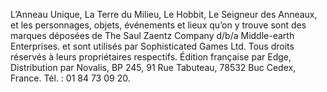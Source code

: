 L’Anneau Unique, La Terre du Milieu, Le Hobbit, Le Seigneur des Anneaux, et les personnages, objets, événements et lieux qu’on y trouve sont des marques déposées de The Saul Zaentz Company d/b/a Middle-earth Enterprises. et sont utilisés par Sophisticated Games Ltd. Tous droits réservés à leurs propriétaires respectifs. Édition française par Edge, Distribution par Novalis, BP 245, 91 Rue Tabuteau, 78532 Buc Cedex, France. Tél. : 01 84 73 09 20.
